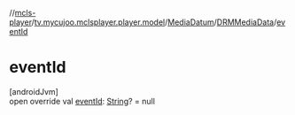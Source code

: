 //[mcls-player](../../../../index.md)/[tv.mycujoo.mclsplayer.player.model](../../index.md)/[MediaDatum](../index.md)/[DRMMediaData](index.md)/[eventId](event-id.md)

# eventId

[androidJvm]\
open override val [eventId](event-id.md): [String](https://kotlinlang.org/api/latest/jvm/stdlib/kotlin/-string/index.html)? = null
